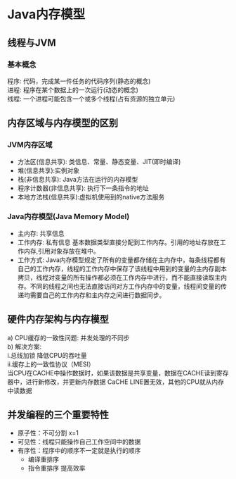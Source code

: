 
# Java内存模型

## 线程与JVM

### 基本概念
程序: 代码，完成某一件任务的代码序列(静态的概念)  
进程: 程序在某个数据上的一次运行(动态的概念)  
线程: 一个进程可能包含一个或多个线程(占有资源的独立单元)

## 内存区域与内存模型的区别

### JVM内存区域
- 方法区(信息共享): 类信息、常量、静态变量、JIT(即时编译)
- 堆(信息共享):实例对象
- 栈(非信息共享): Java方法在运行的内存模型
- 程序计数器(非信息共享): 执行下一条指令的地址
- 本地方法栈(信息共享):虚拟机使用到的native方法服务
 
### Java内存模型(Java Memory Model)
- 主内存: 共享信息
- 工作内存: 私有信息 基本数据类型直接分配到工作内存。引用的地址存放在工作内存,引用对象存放在堆中。
- 工作方式: Java内存模型规定了所有的变量都存储在主内存中，每条线程都有自己的工作内存，线程的工作内存中保存了该线程中用到的变量的主内存副本拷贝，线程对变量的所有操作都必须在工作内存中进行，而不能直接读取主内存。不同的线程之间也无法直接访问对方工作内存中的变量，线程间变量的传递均需要自己的工作内存和主内存之间进行数据同步。

## 硬件内存架构与内存模型
a) CPU缓存的一致性问题: 并发处理的不同步  
b) 解决方案:  
i.总线加锁  降低CPU的吞吐量  
ii.缓存上的一致性协议（MESI）  
当CPU在CACHE中操作数据时，如果该数据是共享变量，数据在CACHE读到寄存器中，进行新修改，并更新内存数据
CaCHE  LINE置无效，其他的CPU就从内存中读数据

## 并发编程的三个重要特性
- 原子性：不可分割  x=1
- 可见性：线程只能操作自己工作空间中的数据
- 有序性：程序中的顺序不一定就是执行的顺序
  - 编译重排序
  - 指令重排序 提高效率